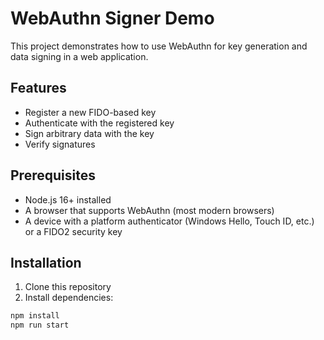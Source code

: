 # WebAuthn Signer Demo

This project demonstrates how to use WebAuthn for key generation and data signing in a web application.

## Features

- Register a new FIDO-based key
- Authenticate with the registered key
- Sign arbitrary data with the key
- Verify signatures

## Prerequisites

- Node.js 16+ installed
- A browser that supports WebAuthn (most modern browsers)
- A device with a platform authenticator (Windows Hello, Touch ID, etc.) or a FIDO2 security key

## Installation

1. Clone this repository
2. Install dependencies:

```bash
npm install
npm run start
